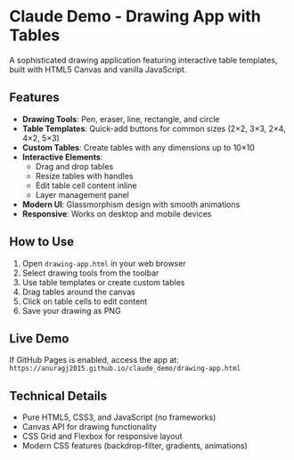 # Claude Demo - Drawing App with Tables

A sophisticated drawing application featuring interactive table templates, built with HTML5 Canvas and vanilla JavaScript.

## Features

- **Drawing Tools**: Pen, eraser, line, rectangle, and circle
- **Table Templates**: Quick-add buttons for common sizes (2×2, 3×3, 2×4, 4×2, 5×3)
- **Custom Tables**: Create tables with any dimensions up to 10×10
- **Interactive Elements**:
  - Drag and drop tables
  - Resize tables with handles
  - Edit table cell content inline
  - Layer management panel
- **Modern UI**: Glassmorphism design with smooth animations
- **Responsive**: Works on desktop and mobile devices

## How to Use

1. Open `drawing-app.html` in your web browser
2. Select drawing tools from the toolbar
3. Use table templates or create custom tables
4. Drag tables around the canvas
5. Click on table cells to edit content
6. Save your drawing as PNG

## Live Demo

If GitHub Pages is enabled, access the app at:
`https://anuragj2015.github.io/claude_demo/drawing-app.html`

## Technical Details

- Pure HTML5, CSS3, and JavaScript (no frameworks)
- Canvas API for drawing functionality
- CSS Grid and Flexbox for responsive layout
- Modern CSS features (backdrop-filter, gradients, animations)
